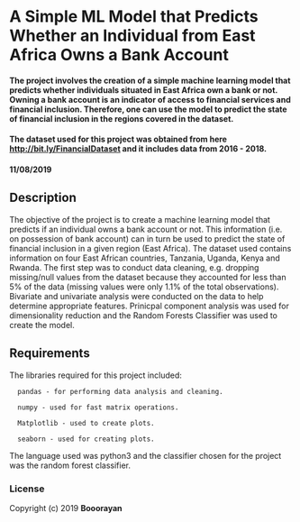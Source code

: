 # A Simple ML Model that Predicts Whether an Individual from East Africa Owns a Bank Account

#### The project involves the creation of a simple machine learning model that predicts whether individuals situated in East Africa own a bank or not. Owning a bank account is an indicator of access to financial services and financial inclusion. Therefore, one can use the model to predict the state of financial inclusion in the regions covered in the dataset. 

#### The dataset used for this project was obtained from here http://bit.ly/FinancialDataset and it includes data from 2016 - 2018. 



#### 11/08/2019
## Description
The objective of the project is to create a machine learning model that predicts if an individual owns a bank account or not. This information (i.e. on possession of bank account) can in turn be used to predict the state of financial inclusion in a given region (East Africa). The dataset used contains information on four East African countries, Tanzania, Uganda, Kenya and Rwanda. The first step was to conduct data cleaning, e.g. dropping missing/null values from the dataset because they accounted for less than 5% of the data (missing values were only 1.1% of the total observations).
Bivariate and univariate analysis were conducted on the data to help determine appropriate features. Prinicpal component analysis was used for dimensionality reduction and the Random Forests Classifier was used to create the model. 

## Requirements
The libraries required for this project included:

      pandas - for performing data analysis and cleaning.

      numpy - used for fast matrix operations.

      Matplotlib - used to create plots.

      seaborn - used for creating plots.
  
The language used was python3 and the classifier chosen for the project was the random forest classifier.  


### License

Copyright (c) 2019 **Booorayan**
  
